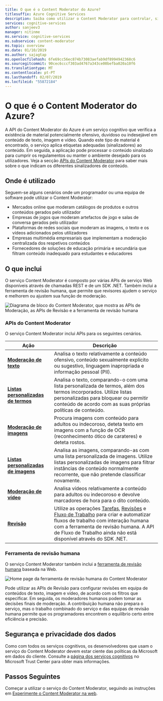```yaml
---
title: O que é o Content Moderator do Azure?
titlesuffix: Azure Cognitive Services
description: Saiba como utilizar o Content Moderator para controlar, sinalizar, avaliar e filtrar informação inadequada em conteúdos gerados pelo utilizador.
services: cognitive-services
author: sanjeev3
manager: nitinme
ms.service: cognitive-services
ms.subservice: content-moderator
ms.topic: overview
ms.date: 01/10/2019
ms.author: sajagtap
ms.openlocfilehash: 6fe69cc56ec874b73083aefab9df8994942368c6
ms.sourcegitcommit: 90cec6cccf303ad4767a343ce00befba020a10f6
ms.translationtype: MT
ms.contentlocale: pt-PT
ms.lasthandoff: 02/07/2019
ms.locfileid: "55872184"
---
```

# <a name="what-is-azure-content-moderator"></a>O que é o Content Moderator do Azure?

A API do Content Moderator do Azure é um serviço cognitivo que verifica a existência de material potencialmente ofensivo, duvidoso ou indesejável em conteúdo de texto, imagem e vídeo. Quando este tipo de material é encontrado, o serviço aplica etiquetas adequadas (sinalizadores) ao conteúdo. Em seguida, a aplicação pode processar o conteúdo sinalizado para cumprir os regulamentos ou manter o ambiente desejado para os utilizadores. Veja a secção [APIs do Content Moderator](#content-moderator-apis) para saber mais sobre o que indicam os diferentes sinalizadores de conteúdo.

## <a name="where-it-is-used"></a>Onde é utilizado

Seguem-se alguns cenários onde um programador ou uma equipa de software pode utilizar o Content Moderator:

- Mercados online que moderam catálogos de produtos e outros conteúdos gerados pelo utilizador
- Empresas de jogos que moderam artefactos de jogo e salas de conversa gerados pelo utilizador
- Plataformas de redes sociais que moderam as imagens, o texto e os vídeos adicionados pelos utilizadores
- Empresas multimédia empresariais que implementam a moderação centralizada dos respetivos conteúdos
- Fornecedores de soluções de educação primária e secundária que filtram conteúdo inadequado para estudantes e educadores

## <a name="what-it-includes"></a>O que inclui

O serviço Content Moderator é composto por várias APIs de serviço Web disponíveis através de chamadas REST e de um SDK .NET. Também inclui a ferramenta de revisão humana, que permite que revisores ajudem o serviço e melhorem ou ajustem sua função de moderação.

![Diagrama de bloco do Content Moderator, que mostra as APIs de Moderação, as APIs de Revisão e a ferramenta de revisão humana](images/content-moderator-block-diagram.png)

### <a name="content-moderator-apis"></a>APIs do Content Moderator

O serviço Content Moderator inclui APIs para os seguintes cenários.

| Ação | Descrição |
| ------ | ----------- |
|[**Moderação de texto**](text-moderation-api.md)| Analisa o texto relativamente a conteúdo ofensivo, conteúdo sexualmente explícito ou sugestivo, linguagem inapropriada e informação pessoal (PII).|
|[**Listas personalizadas de termos**](try-terms-list-api.md)| Analisa o texto, comparando-o com uma lista personalizada de termos, além dos termos incorporados. Utilize listas personalizadas para bloquear ou permitir conteúdo de acordo com as suas próprias políticas de conteúdo.|  
|[**Moderação de imagens**](image-moderation-api.md)| Procura imagens com conteúdo para adultos ou indecoroso, deteta texto em imagens com a função de OCR (reconhecimento ótico de carateres) e deteta rostos.|
|[**Listas personalizadas de imagens**](try-image-list-api.md)| Analisa as imagens, comparando-as com uma lista personalizada de imagens. Utilize listas personalizadas de imagens para filtrar instâncias de conteúdo normalmente recorrente, que não pretende classificar novamente.|
|[**Moderação de vídeo**](video-moderation-api.md)| Analisa vídeos relativamente a conteúdo para adultos ou indecoroso e devolve marcadores de hora para o dito conteúdo.|
|[**Revisão**](try-review-api-job.md)| Utilize as operações [Tarefas](try-review-api-job.md), [Revisões](try-review-api-review.md) e [Fluxo de Trabalho](try-review-api-workflow.md) para criar e automatizar fluxos de trabalho com interação humana com a ferramenta de revisão humana. A API de Fluxo de Trabalho ainda não está disponível através do SDK .NET.|

### <a name="human-review-tool"></a>Ferramenta de revisão humana

O serviço Content Moderator também inclui a [ferramenta de revisão humana](Review-Tool-User-Guide/human-in-the-loop.md) baseada na Web. 

![Home page da ferramenta de revisão humana do Content Moderator](images/homepage.PNG)

Pode utilizar as APIs de Revisão para configurar revisões em equipa de conteúdos de texto, imagem e vídeo, de acordo com os filtros que especificar. Em seguida, os moderadores humanos podem tomar as decisões finais de moderação. A contribuição humana não prepara o serviço, mas o trabalho combinado do serviço e das equipas de revisão humana permite que os programadores encontrem o equilíbrio certo entre eficiência e precisão.

## <a name="data-privacy-and-security"></a>Segurança e privacidade dos dados
Como com todos os serviços cognitivos, os desenvolvedores que usam o serviço do Content Moderator devem estar ciente das políticas da Microsoft em dados do cliente. Consulte a [página dos serviços cognitivos](https://www.microsoft.com/trustcenter/cloudservices/cognitiveservices) no Microsoft Trust Center para obter mais informações.

## <a name="next-steps"></a>Passos Seguintes

Começar a utilizar o serviço do Content Moderator, seguindo as instruções em [Experimente o Content Moderator na web](quick-start.md).
